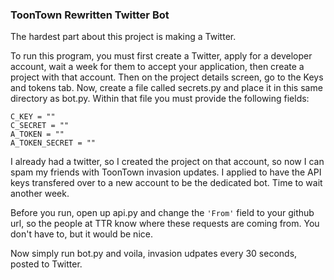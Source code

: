 <h3>ToonTown Rewritten Twitter Bot</h3>

The hardest part about this project is making a Twitter.

To run this program, you must first create a Twitter, apply for a developer account, wait a week for them to accept your application, then create a project with that account. Then on the project details screen, go to the Keys and tokens tab. Now, create a file called secrets.py and place it in this same directory as bot.py. Within that file you must provide the following fields:

```
C_KEY = ""
C_SECRET = ""
A_TOKEN = ""
A_TOKEN_SECRET = ""
```

I already had a twitter, so I created the project on that account, so now I can spam my friends with ToonTown invasion updates. I applied to have the API keys transfered over to a new account to be the dedicated bot. Time to wait another week.

Before you run, open up api.py and change the `'From'` field to your github url, so the people at TTR know where these requests are coming from. You don't have to, but it would be nice.

Now simply run bot.py and voila, invasion udpates every 30 seconds, posted to Twitter.
